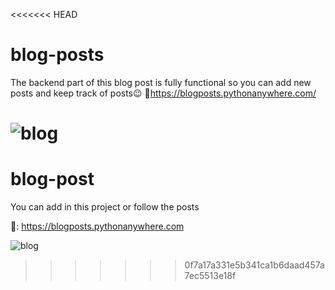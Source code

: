 <<<<<<< HEAD
# blog-posts


The backend part of this blog post is fully functional so you can add new posts and keep track of posts:wink:
🔗https://blogposts.pythonanywhere.com/


![blog](https://user-images.githubusercontent.com/83788662/142361736-a701b1b3-e155-4c9f-9c04-a5ba785da3d8.jpg)
=======
# blog-post

You can add in this project or follow the posts 

🔗: https://blogposts.pythonanywhere.com


![blog](https://user-images.githubusercontent.com/83788662/146252862-ef96d79f-2786-4959-9cad-8fc5ae11f8da.jpg)
>>>>>>> 0f7a17a331e5b341ca1b6daad457a7ec5513e18f
